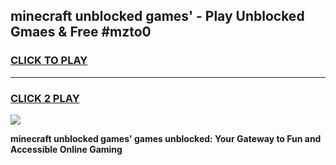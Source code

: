 
## minecraft unblocked games' - Play Unblocked Gmaes & Free #mzto0
<h3>
<a href="https://news.freeplayer.one?title=minecraft_unblocked_games'&ref=03M">CLICK TO PLAY</a></h3>
<hr>

<h3>
<a href="https://news.freeplayer.one?title=minecraft_unblocked_games'&ref=03M">CLICK 2 PLAY</a>
  
</h3>

<a href="https://news.freeplayer.one?title=minecraft_unblocked_games'&ref=03M"><img src="https://clearcache.store/games.png"></a>


**minecraft unblocked games' games unblocked: Your Gateway to Fun and Accessible Online Gaming**
